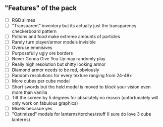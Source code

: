 ## "Features" of the pack

- [ ] RGB slimes
- [ ] "Transparent" inventory but its actually just the transparency checkerboard pattern
- [ ] Potions and food make extreme amounts of particles
- [ ] Rarely turn player/armor models invisible
- [ ] Overuse emmisives
- [ ] Purposefully ugly ore borders
- [ ] Never Gonna Give You Up may randomly play
- [ ] Really high resolution but shitty looking armor
- [ ] Diamond armor needs to be red, obviously
- [ ] Random resolutions for every texture ranging from 24-48x
- [ ] More cubes per cube model
- [ ] Short swords but the held model is moved to block your vision even more than vanilla
- [ ] Tilt the screen by 5 degrees for absolutely no reason (unfortunately will only work on fabulous graphics)
- [ ] Mixels becasue yes
- [ ] "Optimized" models for lanterns/torches/stuff (I sure do love 3 cube lanterns)
